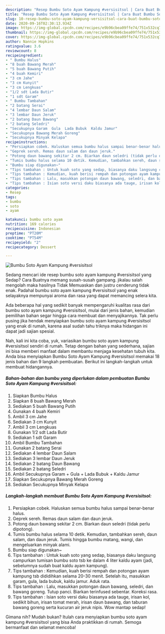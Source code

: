 ```yaml
---
description: "Resep Bumbu Soto Ayam Kampung #versisitsol | Cara Buat Bumbu Soto Ayam Kampung #versisitsol Yang Enak dan Simpel"
title: "Resep Bumbu Soto Ayam Kampung #versisitsol | Cara Buat Bumbu Soto Ayam Kampung #versisitsol Yang Enak dan Simpel"
slug: 10-resep-bumbu-soto-ayam-kampung-versisitsol-cara-buat-bumbu-soto-ayam-kampung-versisitsol-yang-enak-dan-simpel
date: 2020-09-16T02:30:13.934Z
image: https://img-global.cpcdn.com/recipes/e9b96cbea09ffe74/751x532cq70/bumbu-soto-ayam-kampung-versisitsol-foto-resep-utama.jpg
thumbnail: https://img-global.cpcdn.com/recipes/e9b96cbea09ffe74/751x532cq70/bumbu-soto-ayam-kampung-versisitsol-foto-resep-utama.jpg
cover: https://img-global.cpcdn.com/recipes/e9b96cbea09ffe74/751x532cq70/bumbu-soto-ayam-kampung-versisitsol-foto-resep-utama.jpg
author: Nannie Hopkins
ratingvalue: 3.6
reviewcount: 8
recipeingredient:
- " Bumbu Halus"
- "8 buah Bawang Merah"
- "5 buah Bawang Putih"
- "4 buah Kemiri"
- "3 cm Jahe"
- "3 cm Kunyit"
- "3 cm Lengkuas"
- "1/2 sdt Lada Butir"
- "1 sdt Garam"
- " Bumbu Tambahan"
- "2 batang Serai"
- "4 lembar Daun Salam"
- "3 lembar Daun Jeruk"
- "2 batang Daun Bawang"
- "2 batang Seledri"
- "Secukupnya Garam  Gula  Lada Bubuk  Kaldu Jamur"
- "Secukupnya Bawang Merah Goreng"
- "Secukupnya Minyak Kelapa"
recipeinstructions:
- "Persiapkan cobek. Haluskan semua bumbu halus sampai benar-benar halus."
- "Geprek sereh. Remas daun salam dan daun jeruk."
- "Potong daun bawang sekitar 2 cm. Biarkan daun seledri (tidak perlu dipotong)."
- "Tumis bumbu halus selama 10 detik. Kemudian, tambahkan sereh, daun salam, dan daun jeruk. Tumis hingga bumbu matang, wangi, dan mengeluarkan minyak alami."
- "Bumbu siap digunakan~"
- "Tips tambahan : Untuk kuah soto yang sedap, biasanya daku langsung campurkan tumisan bumbu soto tsb ke dalam 4 liter kaldu ayam (jadi, sebelumnya sudah buat kaldu ayam kampung)."
- "Tips tambahan : Kemudian, kuah berisi rempah dan potongan ayam kampung tsb dididihkan selama 20-30 menit. Setelah itu, masukkan garam, gula, lada bubuk, kaldu jamur. Aduk rata."
- "Tips tambahan : Lalu, masukkan potongan daun bawang, seledri, dan bawang goreng. Tutup panci. Biarkan terinfused sebentar. Koreksi rasa."
- "Tips tambahan : Isian soto versi daku biasanya ada tauge, irisan kol, sedikit bihun, irisan tomat merah, irisan daun bawang, dan taburan bawang goreng serta kucuran air jeruk nipis. Wow mantap sedap!"
categories:
- Resep
tags:
- bumbu
- soto
- ayam

katakunci: bumbu soto ayam 
nutrition: 169 calories
recipecuisine: Indonesian
preptime: "PT20M"
cooktime: "PT54M"
recipeyield: "2"
recipecategory: Dessert

---
```



![Bumbu Soto Ayam Kampung #versisitsol](https://img-global.cpcdn.com/recipes/e9b96cbea09ffe74/751x532cq70/bumbu-soto-ayam-kampung-versisitsol-foto-resep-utama.jpg)

Sedang mencari ide resep bumbu soto ayam kampung #versisitsol yang Sedap? Cara Buatnya memang susah-susah gampang. jikalau salah mengolah maka hasilnya Tidak Memuaskan dan justru cenderung tidak enak. Padahal bumbu soto ayam kampung #versisitsol yang enak selayaknya mempunyai aroma dan rasa yang dapat memancing selera kita.



Ada beberapa hal yang sedikit banyak mempengaruhi kualitas rasa dari bumbu soto ayam kampung #versisitsol, mulai dari jenis bahan, kemudian pemilihan bahan segar hingga cara membuat dan menyajikannya. Tak perlu pusing jika hendak menyiapkan bumbu soto ayam kampung #versisitsol yang enak di rumah, karena asal sudah tahu triknya maka hidangan ini dapat jadi sajian spesial.


Nah, kali ini kita coba, yuk, variasikan bumbu soto ayam kampung #versisitsol sendiri di rumah. Tetap dengan bahan yang sederhana, sajian ini bisa memberi manfaat dalam membantu menjaga kesehatan tubuh kita. Anda bisa menyiapkan Bumbu Soto Ayam Kampung #versisitsol memakai 18 jenis bahan dan 9 langkah pembuatan. Berikut ini langkah-langkah untuk membuat hidangannya.

<!--inarticleads1-->

##### Bahan-bahan dan bumbu yang diperlukan dalam pembuatan Bumbu Soto Ayam Kampung #versisitsol:

1. Siapkan  Bumbu Halus
1. Siapkan 8 buah Bawang Merah
1. Sediakan 5 buah Bawang Putih
1. Gunakan 4 buah Kemiri
1. Ambil 3 cm Jahe
1. Sediakan 3 cm Kunyit
1. Ambil 3 cm Lengkuas
1. Gunakan 1/2 sdt Lada Butir
1. Sediakan 1 sdt Garam
1. Ambil  Bumbu Tambahan
1. Gunakan 2 batang Serai
1. Sediakan 4 lembar Daun Salam
1. Sediakan 3 lembar Daun Jeruk
1. Sediakan 2 batang Daun Bawang
1. Sediakan 2 batang Seledri
1. Ambil Secukupnya Garam + Gula + Lada Bubuk + Kaldu Jamur
1. Siapkan Secukupnya Bawang Merah Goreng
1. Sediakan Secukupnya Minyak Kelapa




<!--inarticleads2-->

##### Langkah-langkah membuat Bumbu Soto Ayam Kampung #versisitsol:

1. Persiapkan cobek. Haluskan semua bumbu halus sampai benar-benar halus.
1. Geprek sereh. Remas daun salam dan daun jeruk.
1. Potong daun bawang sekitar 2 cm. Biarkan daun seledri (tidak perlu dipotong).
1. Tumis bumbu halus selama 10 detik. Kemudian, tambahkan sereh, daun salam, dan daun jeruk. Tumis hingga bumbu matang, wangi, dan mengeluarkan minyak alami.
1. Bumbu siap digunakan~
1. Tips tambahan : Untuk kuah soto yang sedap, biasanya daku langsung campurkan tumisan bumbu soto tsb ke dalam 4 liter kaldu ayam (jadi, sebelumnya sudah buat kaldu ayam kampung).
1. Tips tambahan : Kemudian, kuah berisi rempah dan potongan ayam kampung tsb dididihkan selama 20-30 menit. Setelah itu, masukkan garam, gula, lada bubuk, kaldu jamur. Aduk rata.
1. Tips tambahan : Lalu, masukkan potongan daun bawang, seledri, dan bawang goreng. Tutup panci. Biarkan terinfused sebentar. Koreksi rasa.
1. Tips tambahan : Isian soto versi daku biasanya ada tauge, irisan kol, sedikit bihun, irisan tomat merah, irisan daun bawang, dan taburan bawang goreng serta kucuran air jeruk nipis. Wow mantap sedap!




Gimana nih? Mudah bukan? Itulah cara menyiapkan bumbu soto ayam kampung #versisitsol yang bisa Anda praktikkan di rumah. Semoga bermanfaat dan selamat mencoba!
